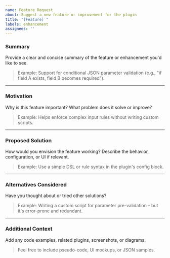 ```yaml
---
name: Feature Request
about: Suggest a new feature or improvement for the plugin
title: "[Feature] "
labels: enhancement
assignees: ''
---
```


### Summary
Provide a clear and concise summary of the feature or enhancement you'd like to see.

> Example: Support for conditional JSON parameter validation (e.g., "if field A exists, field B becomes required").

---

### Motivation
Why is this feature important? What problem does it solve or improve?

> Example: Helps enforce complex input rules without writing custom scripts.

---

### Proposed Solution
How would you envision the feature working? Describe the behavior, configuration, or UI if relevant.

> Example: Use a simple DSL or rule syntax in the plugin's config block.

---

### Alternatives Considered
Have you thought about or tried other solutions?

> Example: Writing a custom script for parameter pre-validation – but it's error-prone and redundant.

---

### Additional Context
Add any code examples, related plugins, screenshots, or diagrams.

> Feel free to include pseudo-code, UI mockups, or JSON samples.